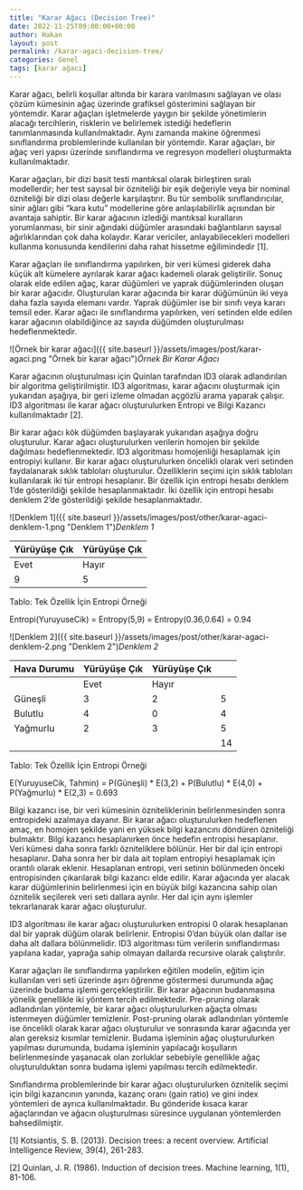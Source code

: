 ```yaml
---
title: "Karar Ağacı (Decision Tree)"
date: 2022-11-25T09:00:00+00:00
author: Hakan
layout: post
permalink: /karar-agaci-decision-tree/
categories: Genel
tags: [karar ağacı]
---
```


Karar ağacı, belirli koşullar altında bir karara varılmasını sağlayan ve olası çözüm kümesinin ağaç üzerinde grafiksel gösterimini sağlayan bir yöntemdir. Karar ağaçları işletmelerde yaygın bir şekilde yönetimlerin alacağı tercihlerin, risklerin ve belirlemek istediği hedeflerin tanımlanmasında kullanılmaktadır. Aynı zamanda makine öğrenmesi sınıflandırma problemlerinde kullanılan bir yöntemdir. Karar ağaçları, bir ağaç veri yapısı üzerinde sınıflandırma ve regresyon modelleri oluşturmakta kullanılmaktadır.

Karar ağaçları, bir dizi basit testi mantıksal olarak birleştiren sıralı modellerdir; her test sayısal bir özniteliği bir eşik değeriyle veya bir nominal özniteliği bir dizi olası değerle karşılaştırır. Bu tür sembolik sınıflandırıcılar, sinir ağları gibi “kara kutu” modellerine göre anlaşılabilirlik açısından bir avantaja sahiptir. Bir karar ağacının izlediği mantıksal kuralların yorumlanması, bir sinir ağındaki düğümler arasındaki bağlantıların sayısal ağırlıklarından çok daha kolaydır. Karar vericiler, anlayabilecekleri modelleri kullanma konusunda kendilerini daha rahat hissetme eğilimindedir [1]. 

Karar ağaçları ile sınıflandırma yapılırken, bir veri kümesi giderek daha küçük alt kümelere ayrılarak karar ağacı kademeli olarak geliştirilir. Sonuç olarak elde edilen ağaç, karar düğümleri ve yaprak düğümlerinden oluşan bir karar ağacıdır. Oluşturulan karar ağacında bir karar düğümünün iki veya daha fazla sayıda elemanı vardır. Yaprak düğümler ise bir sınıfı veya kararı temsil eder. Karar ağacı ile sınıflandırma yapılırken, veri setinden elde edilen karar ağacının olabildiğince az sayıda düğümden oluşturulması hedeflenmektedir.


![Örnek bir karar ağacı]({{ site.baseurl }}/assets/images/post/karar-agaci.png "Örnek bir karar ağacı")*Örnek Bir Karar Ağacı*

Karar ağacının oluşturulması için Quinlan tarafından ID3 olarak adlandırılan bir algoritma geliştirilmiştir. ID3 algoritması, karar ağacını oluşturmak için yukarıdan aşağıya, bir geri izleme olmadan açgözlü arama yaparak çalışır. ID3 algoritması ile karar ağacı oluşturulurken Entropi ve Bilgi Kazancı kullanılmaktadır [2].

Bir karar ağacı kök düğümden başlayarak yukarıdan aşağıya doğru oluşturulur. Karar ağacı oluşturulurken verilerin homojen bir şekilde dağılması hedeflenmektedir. ID3 algoritması homojenliği hesaplamak için entropiyi kullanır. Bir karar ağacı oluşturulurken öncelikli olarak veri setinden faydalanarak sıklık tabloları oluşturulur. Özelliklerin seçimi için sıklık tabloları kullanılarak iki tür entropi hesaplanır. Bir özellik için entropi hesabı denklem 1’de gösterildiği şekilde hesaplanmaktadır. İki özellik için entropi hesabı denklem 2’de gösterildiği şekilde hesaplanmaktadır.

![Denklem 1]({{ site.baseurl }}/assets/images/post/other/karar-agaci-denklem-1.png "Denklem 1")*Denklem 1*

|Yürüyüşe Çık|Yürüyüşe Çık|
|---|---|
|Evet|Hayır|
|9|5|

Tablo: Tek Özellik İçin Entropi Örneği

Entropi(YuruyuseCik) = Entropy(5,9) = Entropy(0.36,0.64) = 0.94


![Denklem 2]({{ site.baseurl }}/assets/images/post/other/karar-agaci-denklem-2.png "Denklem 2")*Denklem 2*


|Hava Durumu|Yürüyüşe Çık|Yürüyüşe Çık|   |
|---|---|---|---|
||Evet|Hayır||
|Güneşli|3|2|5|
|Bulutlu|4|0|4|
|Yağmurlu|2|3|5|
|   |   |   |14|

Tablo: Tek Özellik İçin Entropi Örneği


E(YuruyuseCik, Tahmin) = P(Güneşli) * E(3,2) + P(Bulutlu) * E(4,0) + P(Yağmurlu) * E(2,3) = 0.693


Bilgi kazancı ise, bir veri kümesinin özniteliklerinin belirlenmesinden sonra entropideki azalmaya dayanır. Bir karar ağacı oluşturulurken hedeflenen amaç, en homojen şekilde yani en yüksek bilgi kazancını döndüren özniteliği bulmaktır. Bilgi kazancı hesaplanırken önce hedefin entropisi hesaplanır. Veri kümesi daha sonra farklı özniteliklere bölünür. Her bir dal için entropi hesaplanır. Daha sonra her bir dala ait toplam entropiyi hesaplamak için orantılı olarak eklenir. Hesaplanan entropi, veri setinin bölünmeden önceki entropisinden çıkarılarak bilgi kazancı elde edilir. Karar ağacında yer alacak karar düğümlerinin belirlenmesi için en büyük bilgi kazancına sahip olan öznitelik seçilerek veri seti dallara ayrılır. Her dal için aynı işlemler tekrarlanarak karar ağacı oluşturulur.

ID3 algoritması ile karar ağacı oluşturulurken entropisi 0 olarak hesaplanan dal bir yaprak düğüm olarak belirlenir. Entropisi 0’dan büyük olan dallar ise daha alt dallara bölünmelidir. ID3 algoritması tüm verilerin sınıflandırması yapılana kadar, yaprağa sahip olmayan dallarda recursive olarak çalıştırılır.

Karar ağaçları ile sınıflandırma yapılırken eğitilen modelin, eğitim için kullanılan veri seti üzerinde aşırı öğrenme göstermesi durumunda ağaç üzerinde budama işlemi gerçekleştirilir. Bir karar ağacının budanmasına yönelik genellikle iki yöntem tercih edilmektedir. Pre-pruning olarak adlandırılan yöntemle, bir karar ağacı oluşturulurken ağaçta olması istenmeyen düğümler temizlenir. Post-pruning olarak adlandırılan yöntemle ise öncelikli olarak karar ağacı oluşturulur ve sonrasında karar ağacında yer alan gereksiz kısımlar temizlenir. Budama işleminin ağaç oluşturulurken yapılması durumunda, budama işleminin yapılacağı koşulların  belirlenmesinde yaşanacak olan zorluklar sebebiyle genellikle ağaç oluşturulduktan sonra budama işlemi yapılması tercih edilmektedir. 

Sınıflandırma problemlerinde bir karar ağacı oluşturulurken öznitelik seçimi için bilgi kazancının yanında, kazanç oranı (gain ratio) ve gini index yöntemleri de ayrıca kullanılmaktadır. Bu gönderide kısaca karar ağaçlarından ve ağacın oluşturulması süresince uygulanan yöntemlerden bahsedilmiştir.


[1] Kotsiantis, S. B. (2013). Decision trees: a recent overview. Artificial Intelligence Review, 39(4), 261-283.

[2] Quinlan, J. R. (1986). Induction of decision trees. Machine learning, 1(1), 81-106.